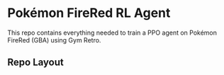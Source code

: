# Pokémon FireRed RL Agent

This repo contains everything needed to train a PPO agent on Pokémon FireRed (GBA) using Gym Retro.

## Repo Layout

